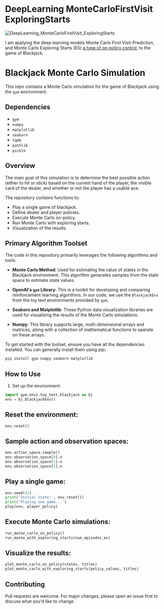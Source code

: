 # DeepLearning MonteCarloFirstVisit ExploringStarts

![DeepLearning_MonteCarloFirstVisit_ExploringStarts](https://github.com/mitch-henderson/DeepLearning_MonteCarloFirstVisit_ExploringStarts/blob/main/mitch___h_Blackjack_Monte_Carlo_Simulation._Miami_vice._downtow_fc409bf4-e1eb-46f2-b70a-7a0030be15f5.png)


I am applying the deep learning models Monte Carlo First Visit-Prediction, 
and Monte Carlo Exploring Starts (ES) [a type of on-policy control](https://towardsdatascience.com/on-policy-v-s-off-policy-learning-75089916bc2f), to the game of Blackjack.
 
 
# Blackjack Monte Carlo Simulation 

This repo contains a Monte Carlo simulation for the game of Blackjack using the `gym` environment.

## Dependencies

- `gym` 
- `numpy`
- `matplotlib`
- `seaborn` 
- `tqdm` 
- `pathlib`
- `pickle`

## Overview 

The main goal of this simulation is to determine the best possible action (either to hit or stick) based on the current hand of the player, the visible card of the dealer, and whether or not the player has a usable ace. 

The repository contains functions to:
- Play a single game of blackjack.
- Define dealer and player policies.
- Execute Monte Carlo on-policy.
- Run Monte Carlo with exploring starts.
- Visualization of the results.

## Primary Algorithm Toolset

The code in this repository primarily leverages the following algorithms and tools:

- **Monte Carlo Method**: Used for estimating the value of states in the Blackjack environment. This algorithm generates samples from the state space to estimate state values.
  
- **OpenAI's `gym` Library**: This is a toolkit for developing and comparing reinforcement learning algorithms. In our code, we use the `BlackjackEnv` from the toy text environments provided by `gym`.

- **Seaborn and Matplotlib**: These Python data visualization libraries are used for visualizing the results of the Monte Carlo simulations.

- **Numpy**: This library supports large, multi-dimensional arrays and matrices, along with a collection of mathematical functions to operate on these arrays.

To get started with the toolset, ensure you have all the dependencies installed. You can generally install them using pip:

```bash
pip install gym numpy seaborn matplotlib
```


## How to Use

1. Set up the environment:

```python
import gym.envs.toy_text.blackjack as bj
env = bj.BlackjackEnv()
```

## Reset the environment:

```python
env.reset()
```

## Sample action and observation spaces:
```python
env.action_space.sample()
env.observation_space[0].n
env.observation_space[1].n
env.observation_space[2].n
```

## Play a single game:
```python
env.seed(42)
print('Initial state:', env.reset())
print('Playing one game...')
play(env, player_policy)
```
## Execute Monte Carlo simulations:
```python
run_monte_carlo_on_policy()
run_monte_with_exploring_starts(num_episodes_es)
```

## Visualize the results:
```python
plot_monte_carlo_on_policy(states, titles)
plot_monte_carlo_with_exploring_starts(policy_values, titles)
```

## Contributing
Pull requests are welcome. For major changes, please open an issue first to discuss what you'd like to change.
